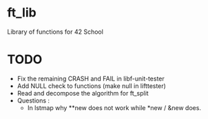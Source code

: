 # ft_lib
Library of functions for 42 School

# TODO
- Fix the remaining CRASH and FAIL in libf-unit-tester
- Add NULL check to functions (make null in lifttester)
- Read and decompose the algorithm for ft_split
- Questions :
	- In lstmap why **new does not work while *new / &new does.

